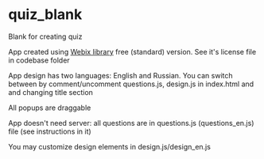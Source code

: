 # quiz_blank
Blank for creating quiz

App created using [Webix library](http://webix.com) free (standard) version. See it's license file in codebase folder 

App design has two languages: English and Russian.
You can switch between by comment/uncomment questions.js, design.js in index.html and and changing title section 

All popups are draggable

App doesn't need server: all questions are in questions.js (questions_en.js) file (see instructions in it)

You may customize design elements in design.js/design_en.js
